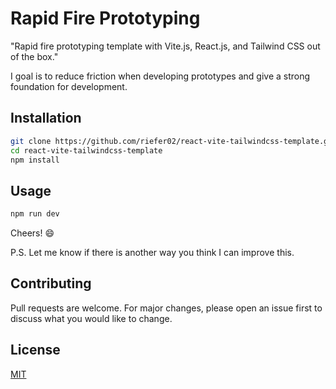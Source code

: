 # Rapid Fire Prototyping

"Rapid fire prototyping template with Vite.js, React.js, and Tailwind CSS out of the box."

I goal is to reduce friction when developing prototypes and give a strong foundation for development.

## Installation

```bash
git clone https://github.com/riefer02/react-vite-tailwindcss-template.git
cd react-vite-tailwindcss-template
npm install
```

## Usage

```bash
npm run dev
```

Cheers! :smile:

P.S. Let me know if there is another way you think I can improve this.

## Contributing

Pull requests are welcome. For major changes, please open an issue first to discuss what you would like to change.

## License

[MIT](https://choosealicense.com/licenses/mit/)
